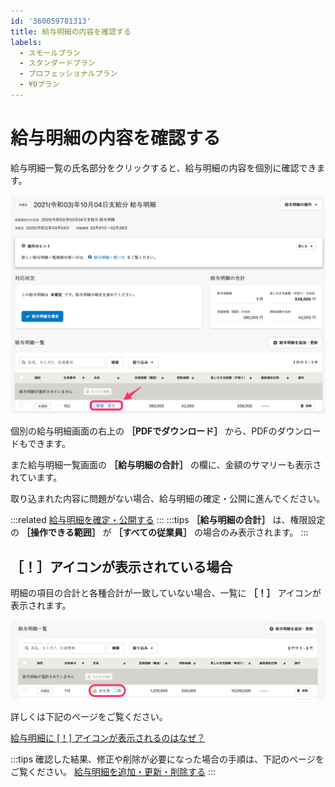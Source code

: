 ```yaml
---
id: '360059781313'
title: 給与明細の内容を確認する
labels:
  - スモールプラン
  - スタンダードプラン
  - プロフェッショナルプラン
  - ¥0プラン
---
```

# 給与明細の内容を確認する

給与明細一覧の氏名部分をクリックすると、給与明細の内容を個別に確認できます。

![](./screencapture-help-inc-smarthr-jp-salary-payrolls-8212cc05-f0a6-40a5-a2b9-24308319174f-2021-10-08-16_26_16.png)

個別の給与明細画面の右上の **［PDFでダウンロード］** から、PDFのダウンロードもできます。

また給与明細一覧画面の **［給与明細の合計］** の欄に、金額のサマリーも表示されています。

取り込まれた内容に問題がない場合、給与明細の確定・公開に進んでください。

:::related
[給与明細を確定・公開する](https://knowledge.smarthr.jp/hc/ja/articles/360057942354)
:::
:::tips
 **［給与明細の合計］** は、権限設定の **［操作できる範囲］** が **［すべての従業員］** の場合のみ表示されます。
:::

## ［！］アイコンが表示されている場合

明細の項目の合計と各種合計が一致していない場合、一覧に **［！］** アイコンが表示されます。

![](./__________2021-10-08_16_28_47.png)

詳しくは下記のページをご覧ください。

[給与明細に \[！\] アイコンが表示されるのはなぜ？](https://knowledge.smarthr.jp/hc/ja/articles/360026264333)

:::tips
確認した結果、修正や削除が必要になった場合の手順は、下記のページをご覧ください。
[給与明細を追加・更新・削除する](https://knowledge.smarthr.jp/hc/ja/articles/360026264973)
:::
